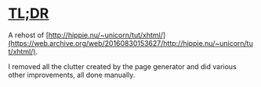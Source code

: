 # [TL;DR](https://kaleidovium.github.io/tldr/)
A rehost of [http://hippie.nu/~unicorn/tut/xhtml/](https://web.archive.org/web/20160830153627/http://hippie.nu/~unicorn/tut/xhtml/).

I removed all the clutter created by the page generator and did various other improvements, all done manually.
